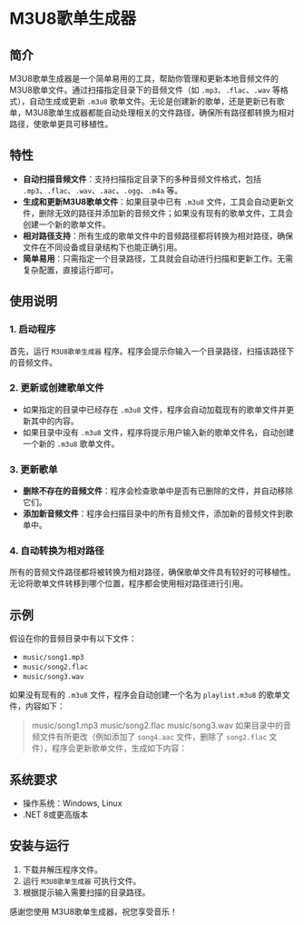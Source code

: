 # M3U8歌单生成器

## 简介

M3U8歌单生成器是一个简单易用的工具，帮助你管理和更新本地音频文件的M3U8歌单文件。通过扫描指定目录下的音频文件（如 `.mp3`、`.flac`、`.wav` 等格式），自动生成或更新 `.m3u8` 歌单文件。无论是创建新的歌单，还是更新已有歌单，M3U8歌单生成器都能自动处理相关的文件路径，确保所有路径都转换为相对路径，使歌单更具可移植性。

## 特性

- **自动扫描音频文件**：支持扫描指定目录下的多种音频文件格式，包括 `.mp3`、`.flac`、`.wav`、`.aac`、`.ogg`、`.m4a` 等。
- **生成和更新M3U8歌单文件**：如果目录中已有 `.m3u8` 文件，工具会自动更新文件，删除无效的路径并添加新的音频文件；如果没有现有的歌单文件，工具会创建一个新的歌单文件。
- **相对路径支持**：所有生成的歌单文件中的音频路径都将转换为相对路径，确保文件在不同设备或目录结构下也能正确引用。
- **简单易用**：只需指定一个目录路径，工具就会自动进行扫描和更新工作。无需复杂配置，直接运行即可。

## 使用说明

### 1. 启动程序

首先，运行 `M3U8歌单生成器` 程序。程序会提示你输入一个目录路径，扫描该路径下的音频文件。


### 2. 更新或创建歌单文件

- 如果指定的目录中已经存在 `.m3u8` 文件，程序会自动加载现有的歌单文件并更新其中的内容。
- 如果目录中没有 `.m3u8` 文件，程序将提示用户输入新的歌单文件名，自动创建一个新的 `.m3u8` 歌单文件。

### 3. 更新歌单

- **删除不存在的音频文件**：程序会检查歌单中是否有已删除的文件，并自动移除它们。
- **添加新音频文件**：程序会扫描目录中的所有音频文件，添加新的音频文件到歌单中。

### 4. 自动转换为相对路径

所有的音频文件路径都将被转换为相对路径，确保歌单文件具有较好的可移植性。无论将歌单文件转移到哪个位置，程序都会使用相对路径进行引用。

## 示例

假设在你的音频目录中有以下文件：
- `music/song1.mp3`
- `music/song2.flac`
- `music/song3.wav`

如果没有现有的 `.m3u8` 文件，程序会自动创建一个名为 `playlist.m3u8` 的歌单文件，内容如下：
> music/song1.mp3 music/song2.flac music/song3.wav
> 如果目录中的音频文件有所更改（例如添加了 `song4.aac` 文件，删除了 `song2.flac` 文件），程序会更新歌单文件，生成如下内容：



## 系统要求

- 操作系统：Windows, Linux
- .NET 8或更高版本


## 安装与运行

1. 下载并解压程序文件。
2. 运行 `M3U8歌单生成器` 可执行文件。
3. 根据提示输入需要扫描的目录路径。

感谢您使用 M3U8歌单生成器，祝您享受音乐！
